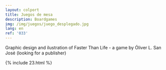```yaml
---
layout: colport
title: Juegos de mesa
description: Boardgames
img: /img/juegos/juego_desplegado.jpg
lang: en
ref: '033'
---
```


Graphic design and ilustration of Faster Than Life - a game by Óliver L. San José (looking for a publisher)


{% include 23.html %}
